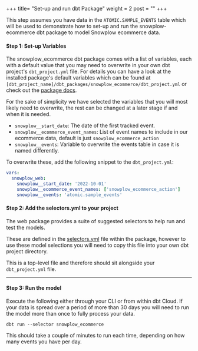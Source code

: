 +++
title= "Set-up and run dbt Package"
weight = 2
post = ""
+++

This step assumes you have data in the `ATOMIC.SAMPLE_EVENTS` table which will be used to demonstrate how to set-up and run the snowplow-ecommerce dbt package to model Snowplow ecommerce data. 

#### **Step 1:** Set-up Variables

The snowplow_ecommerce dbt package comes with a list of variables, each with a default value that you may need to overwrite in your own dbt project's `dbt_project.yml` file. For details you can have a look at the installed package's default variables which can be found at `[dbt_project_name]/dbt_packages/snowplow_ecommerce/dbt_project.yml` or check out the [package docs](https://docs.snowplow.io/docs/modeling-your-data/modeling-your-data-with-dbt/).

For the sake of simplicity we have selected the variables that you will most likely need to overwrite, the rest can be changed at a later stage if and when it is needed.

- `snowplow__start_date`: The date of the first tracked event.
- `snowplow__ecommerce_event_names`: List of event names to include in our ecommerce data, default is just `snowplow_ecommerce_action`
- `snowplow__events`: Variable to overwrite the events table in case it is named differently. 

To overwrite these, add the following snippet to the `dbt_project.yml`:

```yml
vars:
  snowplow_web:
    snowplow__start_date: '2022-10-01'
    snowplow__ecommerce_event_names: ['snowplow_ecommerce_action']
    snowplow__events: 'atomic.sample_events'
```
#### **Step 2:** Add the selectors.yml to your project

The web package provides a suite of suggested selectors to help run and test the models.

These are defined in the [selectors.yml](https://github.com/snowplow/dbt-snowplow-ecommerce/blob/main/selectors.yml) file within the package, however to use these model selections you will need to copy this file into your own dbt project directory.

This is a top-level file and therefore should sit alongside your `dbt_project.yml` file.

***
#### **Step 3:** Run the model

Execute the following either through your CLI or from within dbt Cloud. If your data is spread over a period of more than 30 days you will need to run the model more than once to fully process your data.

```
dbt run --selector snowplow_ecommerce
```

This should take a couple of minutes to run each time, depending on how many events you have per day.
